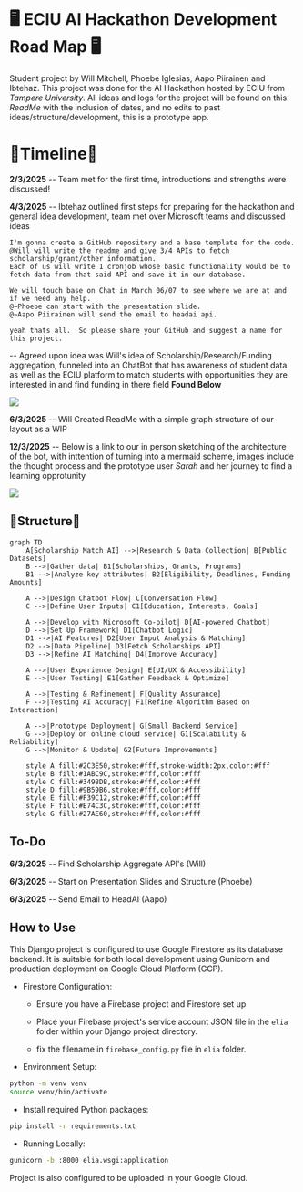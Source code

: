
# 🖥️ ECIU AI Hackathon Development Road Map 🖥️

Student project by Will Mitchell, Phoebe Iglesias, Aapo Piirainen and Ibtehaz. This project was done for the AI Hackathon hosted by ECIU from *Tampere University*. All ideas and logs for the project will be found on this *ReadMe* with the inclusion of dates, and no edits to past ideas/structure/development, this is a prototype app.

# 🚀Timeline🚀

**2/3/2025** -- Team met for the first time, introductions and strengths were discussed!

**4/3/2025** --   Ibtehaz outlined first steps for preparing for the hackathon and general idea development, team met over Microsoft teams and discussed ideas

 ```code
I'm gonna create a GitHub repository and a base template for the code. 
@Will will write the readme and give 3/4 APIs to fetch scholarship/grant/other information. 
Each of us will write 1 cronjob whose basic functionality would be to fetch data from that said API and save it in our database.

We will touch base on Chat in March 06/07 to see where we are at and if we need any help. 
@~Phoebe can start with the presentation slide.
@~Aapo Piirainen will send the email to headai api.

yeah thats all.  So please share your GitHub and suggest a name for this project.
```

-- Agreed upon idea was Will's idea of Scholarship/Research/Funding aggregation, funneled into an ChatBot that has awareness of student data as well as the ECIU platform to match students with opportunities they are interested in and find funding in there field **Found Below**

[<img src="https://cdn-icons-png.flaticon.com/256/5968/5968517.png">](https://docs.google.com/document/d/1-c7cVAG4mecptwa2-TT3cUULhtHwOCTfleN3dqVJXQc/edit?usp=sharing)

**6/3/2025** -- Will Created ReadMe with a simple graph structure of our layout as a WIP

**12/3/2025** -- Below is a link to our in person sketching of the architecture of the bot, with inttention of turning into a mermaid scheme, images include the thought process and the prototype user *Sarah* and her journey to find a learning opprotunity

[<img src="https://cdn-icons-png.flaticon.com/256/5968/5968517.png">](https://drive.google.com/file/d/11jGrr-OuPX6Uw8xbjRzR50gx5cV8UrSK/view?usp=sharing)

## 🏢Structure🏢

```mermaid
graph TD
    A[Scholarship Match AI] -->|Research & Data Collection| B[Public Datasets]
    B -->|Gather data| B1[Scholarships, Grants, Programs]
    B1 -->|Analyze key attributes| B2[Eligibility, Deadlines, Funding Amounts]
    
    A -->|Design Chatbot Flow| C[Conversation Flow]
    C -->|Define User Inputs| C1[Education, Interests, Goals]

    A -->|Develop with Microsoft Co-pilot| D[AI-powered Chatbot]
    D -->|Set Up Framework| D1[Chatbot Logic]
    D1 -->|AI Features| D2[User Input Analysis & Matching]
    D2 -->|Data Pipeline| D3[Fetch Scholarships API]
    D3 -->|Refine AI Matching| D4[Improve Accuracy]

    A -->|User Experience Design| E[UI/UX & Accessibility]
    E -->|User Testing| E1[Gather Feedback & Optimize]

    A -->|Testing & Refinement| F[Quality Assurance]
    F -->|Testing AI Accuracy| F1[Refine Algorithm Based on Interaction]
    
    A -->|Prototype Deployment| G[Small Backend Service]
    G -->|Deploy on online cloud service| G1[Scalability & Reliability]
    G -->|Monitor & Update| G2[Future Improvements]

    style A fill:#2C3E50,stroke:#fff,stroke-width:2px,color:#fff
    style B fill:#1ABC9C,stroke:#fff,color:#fff
    style C fill:#3498DB,stroke:#fff,color:#fff
    style D fill:#9B59B6,stroke:#fff,color:#fff
    style E fill:#F39C12,stroke:#fff,color:#fff
    style F fill:#E74C3C,stroke:#fff,color:#fff
    style G fill:#27AE60,stroke:#fff,color:#fff
```

## To-Do

**6/3/2025** -- Find Scholarship Aggregate API's (Will)

**6/3/2025** -- Start on Presentation Slides and Structure (Phoebe)

**6/3/2025** -- Send Email to HeadAI (Aapo)

## How to Use

This Django project is configured to use Google Firestore as its database backend. It is suitable for both local development using Gunicorn and production deployment on Google Cloud Platform (GCP).

* Firestore Configuration:

  * Ensure you have a Firebase project and Firestore set up.

  * Place your Firebase project's service account JSON file in the `elia` folder within your Django project directory.

  * fix the filename in `firebase_config.py` file in `elia` folder.

* Environment Setup:

```bash
python -m venv venv
source venv/bin/activate
```

* Install required Python packages:

```bash
pip install -r requirements.txt
```

* Running Locally:

```bash
gunicorn -b :8000 elia.wsgi:application
```

Project is also configured to be uploaded in your Google Cloud.
